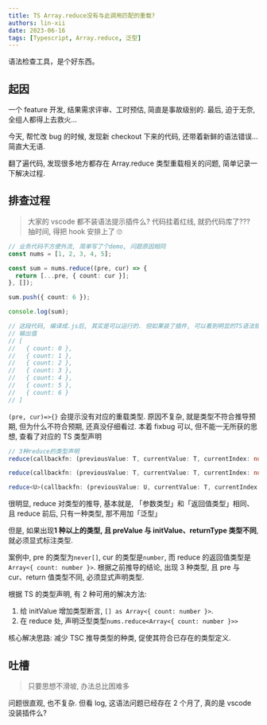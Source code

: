 ```yaml
---
title: TS Array.reduce没有与此调用匹配的重载?
authors: lin-xii
date: 2023-06-16
tags: [Typescript, Array.reduce, 泛型]
---
```


语法检查工具，是个好东西。

<!-- truncate -->

## 起因

一个 feature 开发, 结果需求评审、工时预估, 简直是事故级别的. 最后, 迫于无奈, 全组人都得上去救火...

今天, 帮忙改 bug 的时候, 发现新 checkout 下来的代码, 还带着新鲜的语法错误...简直大无语.

翻了遍代码, 发现很多地方都存在 Array.reduce 类型重载相关的问题, 简单记录一下解决过程.

## 排查过程

> 大家的 vscode 都不装语法提示插件么? 代码挂着红线, 就扔代码库了??? 抽时间, 得把 hook 安排上了 🙄

```typescript
// 业务代码不方便外流, 简单写了个demo, 问题原因相同
const nums = [1, 2, 3, 4, 5];

const sum = nums.reduce((pre, cur) => {
  return [...pre, { count: cur }];
}, []);

sum.push({ count: 6 });

console.log(sum);

// 这段代码, 编译成.js后, 其实是可以运行的. 但如果装了插件, 可以看到明显的TS语法错误..
// 输出值
// [
//   { count: 0 },
//   { count: 1 },
//   { count: 2 },
//   { count: 3 },
//   { count: 4 },
//   { count: 5 },
//   { count: 6 }
// ]
```

`(pre, cur)=>{}` 会提示没有对应的重载类型. 原因不复杂, 就是类型不符合推导预期, 但为什么不符合预期, 还真没仔细看过. 本着 fixbug 可以, 但不能一无所获的思想, 查看了对应的 TS 类型声明

```typescript
// 3种reduce的类型声明
reduce(callbackfn: (previousValue: T, currentValue: T, currentIndex: number, array: T[]) => T): T;

reduce(callbackfn: (previousValue: T, currentValue: T, currentIndex: number, array: T[]) => T, initialValue: T): T;

reduce<U>(callbackfn: (previousValue: U, currentValue: T, currentIndex: number, array: T[]) => U, initialValue: U): U;
```

很明显, reduce 对类型的推导, 基本就是, 「参数类型」和「返回值类型」相同、且 reduce 前后, 只有一种类型, 那不用加「泛型」

但是, 如果出现**1 种以上的类型, 且 preValue 与 initValue、returnType 类型不同**, 就必须显式标注类型.

案例中, pre 的类型为`never[]`, cur 的类型是`number`, 而 reduce 的返回值类型是`Array<{ count: number }>`. 根据之前推导的结论, 出现 3 种类型, 且 pre 与 cur、return 值类型不同, 必须显式声明类型.

根据 TS 的类型声明, 有 2 种可用的解决方法:

1. 给 initValue 增加类型断言, `[] as Array<{ count: number }>`.
2. 在 reduce 处, 声明泛型类型`nums.reduce<Array<{ count: number }>>`

核心解决思路: 减少 TSC 推导类型的种类, 促使其符合已存在的类型定义.

## 吐槽

> 只要思想不滑坡, 办法总比困难多

问题很直观, 也不复杂. 但看 log, 这语法问题已经存在 2 个月了, 真的是 vscode 没装插件么?
